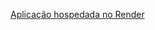 <a style="text-align: center;" href="https://testesmarthouse.onrender.com/pages/light.html" target="_blank">Aplicação hospedada no Render</a>
